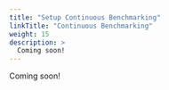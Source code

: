 ```yaml
---
title: "Setup Continuous Benchmarking"
linkTitle: "Continuous Benchmarking"
weight: 15
description: >
  Coming soon!
---
```


Coming soon!